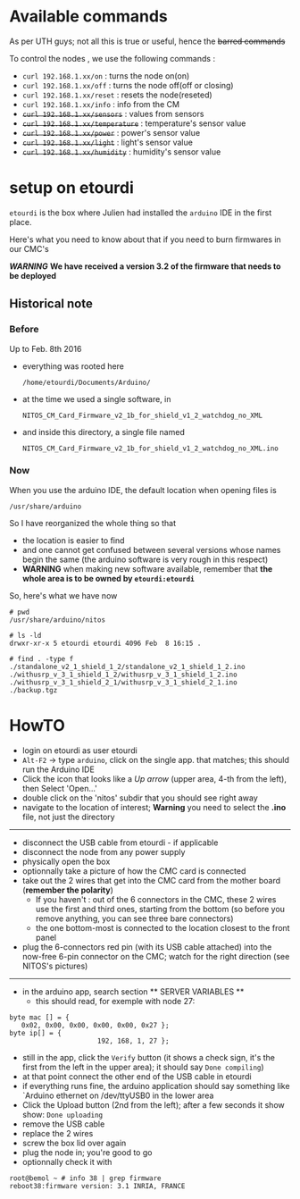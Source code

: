 # Available commands

As per UTH guys; not all this is true or useful, hence the ~~barred commands~~

To control the nodes , we use the following commands :

* `curl 192.168.1.xx/on` : turns the node on(on)
* `curl 192.168.1.xx/off` :  turns the node off(off or closing)
* `curl 192.168.1.xx/reset` : resets the node(reseted)
* `curl 192.168.1.xx/info` : info from the CM
* ~~`curl 192.168.1.xx/sensors`~~ : values from sensors
* ~~`curl 192.168.1.xx/temperature`~~ :  temperature's sensor value
* ~~`curl 192.168.1.xx/power`~~ :  power's sensor value
* ~~`curl 192.168.1.xx/light`~~ :  light's sensor value
* ~~`curl 192.168.1.xx/humidity`~~ :  humidity's sensor value


# setup on etourdi

`etourdi` is the box where Julien had installed the `arduino` IDE in the first place.

Here's what you need to know about that if you need to burn firmwares in our CMC's

***WARNING*** **We have received a version 3.2 of the firmware that needs to be deployed**


## Historical note

### Before

Up to Feb. 8th 2016

* everything was rooted here
 
    `/home/etourdi/Documents/Arduino/`

* at the time we used a single software, in

    `NITOS_CM_Card_Firmware_v2_1b_for_shield_v1_2_watchdog_no_XML`

* and inside this directory, a single file named

    `NITOS_CM_Card_Firmware_v2_1b_for_shield_v1_2_watchdog_no_XML.ino`

### Now

When you use the arduino IDE, the default location when opening files is
```
/usr/share/arduino
```

So I have reorganized the whole thing so that

* the location is easier to find
* and one cannot get confused between several versions whose names begin the same (the arduino software is very rough in this respect)
* **WARNING** when making new software available, remember that **the whole area is to be owned by `etourdi:etourdi`**



So, here's what we have now

```
# pwd
/usr/share/arduino/nitos

# ls -ld
drwxr-xr-x 5 etourdi etourdi 4096 Feb  8 16:15 .

# find . -type f
./standalone_v2_1_shield_1_2/standalone_v2_1_shield_1_2.ino
./withusrp_v_3_1_shield_1_2/withusrp_v_3_1_shield_1_2.ino
./withusrp_v_3_1_shield_2_1/withusrp_v_3_1_shield_2_1.ino
./backup.tgz
```

# HowTO

* login on etourdi as user etourdi
* `Alt-F2` -> type `arduino`, click on the single app. that matches; this should run the Arduino IDE
* Click the icon that looks like a *Up arrow* (upper area, 4-th from the left), then Select 'Open...'
* double click on the 'nitos' subdir that you should see right away
* navigate to the location of interest; **Warning** you need to select the **.ino** file, not just the directory
---
* disconnect the USB cable from etourdi - if applicable
* disconnect the node from any power supply
* physically open the box
* optionnally take a picture of how the CMC card is connected
* take out the 2 wires that get into the CMC card from the mother board (**remember the polarity**)
  * If you haven't : out of the 6 connectors in the CMC, these 2 wires use the first and third ones, starting from the bottom (so before you remove anything, you can see three bare connectors)
  * the one bottom-most is connected to the location closest to the front panel
* plug the 6-connectors red pin (with its USB cable attached) into the now-free 6-pin connector on the CMC; watch for the right direction (see NITOS's pictures)

---
* in the arduino app, search section ** SERVER VARIABLES **
  * this should read, for exemple with node 27:

```
byte mac [] = {
   0x02, 0x00, 0x00, 0x00, 0x00, 0x27 };
byte ip[] = {
                      192, 168, 1, 27 };
```
* still in the app, click the `Verify` button (it shows a check sign, it's the first from the left in the upper area); it should say `Done compiling`)
* at that point connect the other end of the USB cable in etourdi
* if everything runs fine, the arduino application should say something like `Arduino ethernet on /dev/ttyUSB0 in the lower area
* Click the Upload button (2nd from the left); after a few seconds it show show: `Done uploading`
* remove the USB cable
* replace the 2 wires
* screw the box lid over again
* plug the node in; you're good to go
* optionnally check it with
```
root@bemol ~ # info 38 | grep firmware
reboot38:firmware version: 3.1 INRIA, FRANCE
``` 
